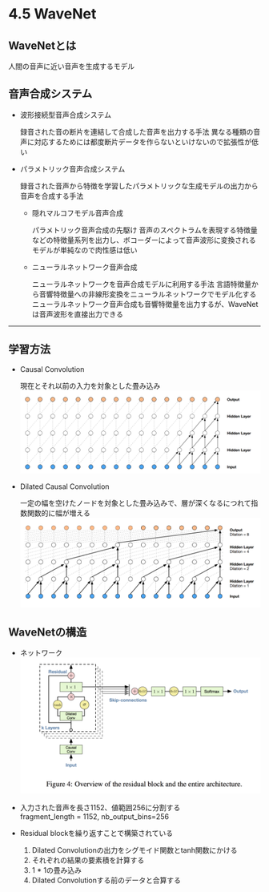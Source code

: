 # 4.5 WaveNet

## WaveNetとは

人間の音声に近い音声を生成するモデル

## 音声合成システム

- 波形接続型音声合成システム

    録音された音の断片を連結して合成した音声を出力する手法
	異なる種類の音声に対応するためには都度断片データを作らないといけないので拡張性が低い

- パラメトリック音声合成システム

    録音された音声から特徴を学習したパラメトリックな生成モデルの出力から音声を合成する手法

	- 隠れマルコフモデル音声合成

		パラメトリック音声合成の先駆け
	    音声のスペクトラムを表現する特徴量などの特徴量系列を出力し、ボコーダーによって音声波形に変換される
		モデルが単純なので肉性感は低い

	- ニューラルネットワーク音声合成

		ニューラルネットワークを音声合成モデルに利用する手法
		言語特徴量から音響特徴量への非線形変換をニューラルネットワークでモデル化する
		ニューラルネットワーク音声合成も音響特徴量を出力するが、WaveNetは音声波形を直接出力できる

***

## 学習方法

- Causal Convolution

	現在とそれ以前の入力を対象とした畳み込み		
	![Causal Convolution](./images/naive_conv.png)

- Dilated Causal Convolution

	一定の幅を空けたノードを対象とした畳み込みで、層が深くなるにつれて指数関数的に幅が増える  
	![Dilated Convolution](./images/dilated_conv.png)

## WaveNetの構造

- ネットワーク
	![WaveNet Network](./images/wavenet_network.png)

- 入力された音声を長さ1152、値範囲256に分割する  
  fragment_length = 1152, nb_output_bins=256

- Residual blockを繰り返すことで構築されている
	1. Dilated Convolutionの出力をシグモイド関数とtanh関数にかける
	1. それぞれの結果の要素積を計算する
	1. 1 * 1の畳み込み
	1. Dilated Convolutionする前のデータと合算する
